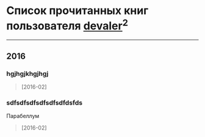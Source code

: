 # Список прочитанных книг пользователя [devaler](https://plus.google.com/103462527620482182050)<sup>2</sup>
---

## 2016

### hgjhgjkhgjhgj
> [2016-02] 


### sdfsdfsdfsdfsdfsdfdsfds
Парабеллум
> [2016-02] 



